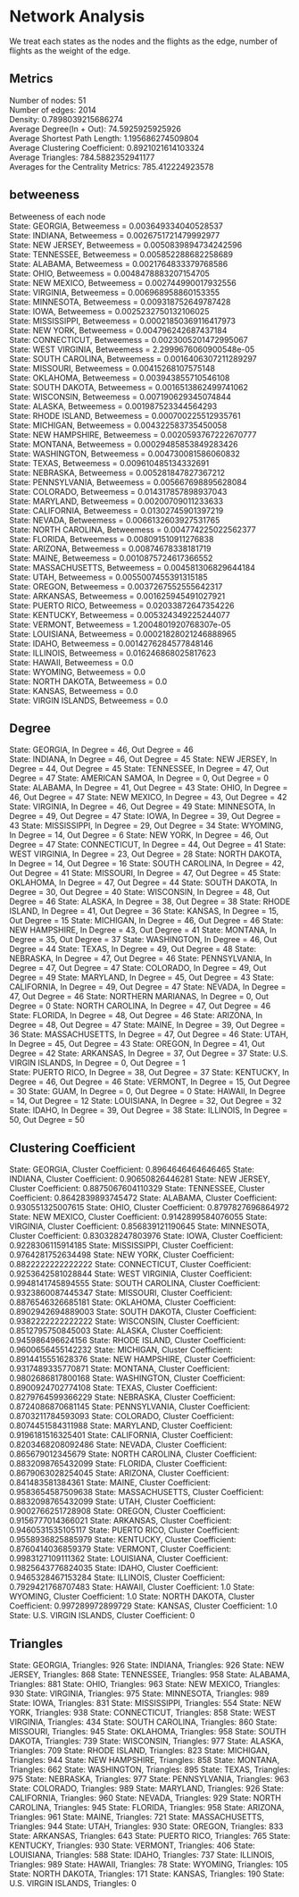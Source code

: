 # Network Analysis
We treat each states as the nodes and the flights as the edge, number of flights as the weight of the edge.
## Metrics 
Number of nodes:  51  
Number of edges:  2014  
Density:  0.7898039215686274   
Average Degree(In + Out):  74.5925925925926  
Average Shortest Path Length:  1.195686274509804  
Average Clustering Coefficient:  0.8921021614103324  
Average Triangles:  784.5882352941177  
Averages for the Centrality Metrics:  785.412224923578  
## betweeness
Betweeness of each node  
State: GEORGIA,         Betweemess = 0.003649334040528537  
State: INDIANA,         Betweemess = 0.0026751721479992977  
State: NEW JERSEY,      Betweemess = 0.0050839894734242596  
State: TENNESSEE,       Betweemess = 0.005852288682258689  
State: ALABAMA,         Betweemess = 0.0021764833379768586  
State: OHIO,            Betweemess = 0.0048478883207154705  
State: NEW MEXICO,      Betweemess = 0.002744990017932556  
State: VIRGINIA,        Betweemess = 0.006968958860153355  
State: MINNESOTA,       Betweemess = 0.009318752649787428  
State: IOWA,            Betweemess = 0.0025232750132106025    
State: MISSISSIPPI,     Betweemess = 0.00021850369116417973    
State: NEW YORK,        Betweemess = 0.004796242687437184    
State: CONNECTICUT,     Betweemess = 0.0023005201472995067    
State: WEST VIRGINIA,   Betweemess = 2.2999676060900548e-05    
State: SOUTH CAROLINA,  Betweemess = 0.0016406307211289297    
State: MISSOURI,        Betweemess = 0.00415268107575148    
State: OKLAHOMA,        Betweemess = 0.003943855710546108    
State: SOUTH DAKOTA,    Betweemess = 0.0016513862499741062    
State: WISCONSIN,       Betweemess = 0.007190629345074844    
State: ALASKA,          Betweemess = 0.001987523344564293    
State: RHODE ISLAND,    Betweemess = 0.000700225512935761    
State: MICHIGAN,        Betweemess = 0.004322583735450058    
State: NEW HAMPSHIRE,   Betweemess = 0.0020593767222670777    
State: MONTANA,         Betweemess = 0.00029485853849283426    
State: WASHINGTON,      Betweemess = 0.004730081586060832  
State: TEXAS,           Betweemess = 0.009610485134332691  
State: NEBRASKA,        Betweemess = 0.005281847827367212  
State: PENNSYLVANIA,    Betweemess = 0.005667698895628084  
State: COLORADO,        Betweemess = 0.014317857898937043  
State: MARYLAND,        Betweemess = 0.00200709011233633  
State: CALIFORNIA,      Betweemess = 0.01302745901397219  
State: NEVADA,          Betweemess = 0.0066132603927531765  
State: NORTH CAROLINA,  Betweemess = 0.004774225022562377  
State: FLORIDA,         Betweemess = 0.008091510911276838  
State: ARIZONA,         Betweemess = 0.00874678338181719  
State: MAINE,           Betweemess = 0.0010875724617366552  
State: MASSACHUSETTS,   Betweemess = 0.004581306829644184  
State: UTAH,            Betweemess = 0.0055007455391315185  
State: OREGON,          Betweemess = 0.0037267552555642317  
State: ARKANSAS,        Betweemess = 0.001625945491027921  
State: PUERTO RICO,     Betweemess = 0.02033872647354226  
State: KENTUCKY,        Betweemess = 0.005324349225244077  
State: VERMONT,         Betweemess = 1.2004801920768307e-05  
State: LOUISIANA,       Betweemess = 0.00021828021246888965  
State: IDAHO,           Betweemess = 0.0014276284577848146  
State: ILLINOIS,        Betweemess = 0.016246868025817623  
State: HAWAII,          Betweemess = 0.0  
State: WYOMING,         Betweemess = 0.0  
State: NORTH DAKOTA,    Betweemess = 0.0  
State: KANSAS,          Betweemess = 0.0  
State: VIRGIN ISLANDS,  Betweemess = 0.0  
## Degree  
State: GEORGIA, In Degree = 46, Out Degree = 46  
State: INDIANA, In Degree = 46, Out Degree = 45
State: NEW JERSEY, In Degree = 44, Out Degree = 45
State: TENNESSEE, In Degree = 47, Out Degree = 47
State: AMERICAN SAMOA, In Degree = 0, Out Degree = 0
State: ALABAMA, In Degree = 41, Out Degree = 43
State: OHIO, In Degree = 46, Out Degree = 47
State: NEW MEXICO, In Degree = 43, Out Degree = 42
State: VIRGINIA, In Degree = 46, Out Degree = 49
State: MINNESOTA, In Degree = 49, Out Degree = 47
State: IOWA, In Degree = 39, Out Degree = 43
State: MISSISSIPPI, In Degree = 29, Out Degree = 34
State: WYOMING, In Degree = 14, Out Degree = 6
State: NEW YORK, In Degree = 46, Out Degree = 47
State: CONNECTICUT, In Degree = 44, Out Degree = 41
State: WEST VIRGINIA, In Degree = 23, Out Degree = 28
State: NORTH DAKOTA, In Degree = 14, Out Degree = 16
State: SOUTH CAROLINA, In Degree = 42, Out Degree = 41
State: MISSOURI, In Degree = 47, Out Degree = 45
State: OKLAHOMA, In Degree = 47, Out Degree = 44
State: SOUTH DAKOTA, In Degree = 30, Out Degree = 40
State: WISCONSIN, In Degree = 48, Out Degree = 46
State: ALASKA, In Degree = 38, Out Degree = 38
State: RHODE ISLAND, In Degree = 41, Out Degree = 36
State: KANSAS, In Degree = 15, Out Degree = 15
State: MICHIGAN, In Degree = 46, Out Degree = 46
State: NEW HAMPSHIRE, In Degree = 43, Out Degree = 41
State: MONTANA, In Degree = 35, Out Degree = 37
State: WASHINGTON, In Degree = 46, Out Degree = 44
State: TEXAS, In Degree = 49, Out Degree = 48
State: NEBRASKA, In Degree = 47, Out Degree = 46
State: PENNSYLVANIA, In Degree = 47, Out Degree = 47
State: COLORADO, In Degree = 49, Out Degree = 49
State: MARYLAND, In Degree = 45, Out Degree = 43
State: CALIFORNIA, In Degree = 49, Out Degree = 47
State: NEVADA, In Degree = 47, Out Degree = 46
State: NORTHERN MARIANAS, In Degree = 0, Out Degree = 0
State: NORTH CAROLINA, In Degree = 47, Out Degree = 46
State: FLORIDA, In Degree = 48, Out Degree = 46
State: ARIZONA, In Degree = 48, Out Degree = 47
State: MAINE, In Degree = 39, Out Degree = 36
State: MASSACHUSETTS, In Degree = 47, Out Degree = 46
State: UTAH, In Degree = 45, Out Degree = 43
State: OREGON, In Degree = 41, Out Degree = 42
State: ARKANSAS, In Degree = 37, Out Degree = 37
State: U.S. VIRGIN ISLANDS, In Degree = 0, Out Degree = 1  
State: PUERTO RICO, In Degree = 38, Out Degree = 37
State: KENTUCKY, In Degree = 46, Out Degree = 46
State: VERMONT, In Degree = 15, Out Degree = 30
State: GUAM, In Degree = 0, Out Degree = 0
State: HAWAII, In Degree = 14, Out Degree = 12
State: LOUISIANA, In Degree = 32, Out Degree = 32
State: IDAHO, In Degree = 39, Out Degree = 38
State: ILLINOIS, In Degree = 50, Out Degree = 50
## Clustering Coefficient
State: GEORGIA,                 Cluster Coefficient: 0.8964646464646465
State: INDIANA,                 Cluster Coefficient: 0.90650826446281
State: NEW JERSEY,              Cluster Coefficient: 0.8875067604110329
State: TENNESSEE,               Cluster Coefficient: 0.8642839893745472
State: ALABAMA,                 Cluster Coefficient: 0.930551325007615
State: OHIO,                    Cluster Coefficient: 0.8797827696864972
State: NEW MEXICO,              Cluster Coefficient: 0.9142899584076055
State: VIRGINIA,                Cluster Coefficient: 0.856839121190645
State: MINNESOTA,               Cluster Coefficient: 0.830328247803976
State: IOWA,                    Cluster Coefficient: 0.9228306115914185
State: MISSISSIPPI,             Cluster Coefficient: 0.9764281752634498
State: NEW YORK,                Cluster Coefficient: 0.8822222222222222
State: CONNECTICUT,             Cluster Coefficient: 0.9253642581028844
State: WEST VIRGINIA,           Cluster Coefficient: 0.9948141745894555
State: SOUTH CAROLINA,          Cluster Coefficient: 0.9323860087445347
State: MISSOURI,                Cluster Coefficient: 0.8876546326685181
State: OKLAHOMA,                Cluster Coefficient: 0.8902942694889003
State: SOUTH DAKOTA,            Cluster Coefficient: 0.9382222222222222
State: WISCONSIN,               Cluster Coefficient: 0.8512795750845003
State: ALASKA,                  Cluster Coefficient: 0.945986496624156
State: RHODE ISLAND,            Cluster Coefficient: 0.9600656455142232
State: MICHIGAN,                Cluster Coefficient: 0.8914415551628376
State: NEW HAMPSHIRE,           Cluster Coefficient: 0.9317489335770871
State: MONTANA,                 Cluster Coefficient: 0.9802686817800168
State: WASHINGTON,              Cluster Coefficient: 0.8900924702774108
State: TEXAS,                   Cluster Coefficient: 0.8279764599366229
State: NEBRASKA,                Cluster Coefficient: 0.8724086870681145
State: PENNSYLVANIA,            Cluster Coefficient: 0.8703211784593093
State: COLORADO,                Cluster Coefficient: 0.8074451584311988
State: MARYLAND,                Cluster Coefficient: 0.9196181516325401
State: CALIFORNIA,              Cluster Coefficient: 0.8203468208092486
State: NEVADA,                  Cluster Coefficient: 0.865679012345679
State: NORTH CAROLINA,          Cluster Coefficient: 0.8832098765432099
State: FLORIDA,                 Cluster Coefficient: 0.8679063028254045
State: ARIZONA,                 Cluster Coefficient: 0.841483581384361
State: MAINE,                   Cluster Coefficient: 0.9583654587509638
State: MASSACHUSETTS,           Cluster Coefficient: 0.8832098765432099
State: UTAH,                    Cluster Coefficient: 0.9002766251728908
State: OREGON,                  Cluster Coefficient: 0.9156777014366021
State: ARKANSAS,                Cluster Coefficient: 0.9460531535105117
State: PUERTO RICO,             Cluster Coefficient: 0.9558936825885979
State: KENTUCKY,                Cluster Coefficient: 0.8760414036859379
State: VERMONT,                 Cluster Coefficient: 0.9983127109111362
State: LOUISIANA,               Cluster Coefficient: 0.9825643776824035
State: IDAHO,                   Cluster Coefficient: 0.9465328467153284
State: ILLINOIS,                Cluster Coefficient: 0.7929421768707483
State: HAWAII,                  Cluster Coefficient: 1.0
State: WYOMING,                 Cluster Coefficient: 1.0
State: NORTH DAKOTA, Cluster    Coefficient: 0.997289972899729
State: KANSAS,                  Cluster Coefficient: 1.0
State: U.S. VIRGIN ISLANDS,     Cluster Coefficient: 0
## Triangles
State: GEORGIA, Triangles: 926
State: INDIANA, Triangles: 926
State: NEW JERSEY, Triangles: 868
State: TENNESSEE, Triangles: 958
State: ALABAMA, Triangles: 881
State: OHIO, Triangles: 963
State: NEW MEXICO, Triangles: 930
State: VIRGINIA, Triangles: 975
State: MINNESOTA, Triangles: 989
State: IOWA, Triangles: 831
State: MISSISSIPPI, Triangles: 554
State: NEW YORK, Triangles: 938
State: CONNECTICUT, Triangles: 858
State: WEST VIRGINIA, Triangles: 434
State: SOUTH CAROLINA, Triangles: 860
State: MISSOURI, Triangles: 945
State: OKLAHOMA, Triangles: 958
State: SOUTH DAKOTA, Triangles: 739
State: WISCONSIN, Triangles: 977
State: ALASKA, Triangles: 709
State: RHODE ISLAND, Triangles: 823
State: MICHIGAN, Triangles: 944
State: NEW HAMPSHIRE, Triangles: 858
State: MONTANA, Triangles: 662
State: WASHINGTON, Triangles: 895
State: TEXAS, Triangles: 975
State: NEBRASKA, Triangles: 977
State: PENNSYLVANIA, Triangles: 963
State: COLORADO, Triangles: 989
State: MARYLAND, Triangles: 926
State: CALIFORNIA, Triangles: 960
State: NEVADA, Triangles: 929
State: NORTH CAROLINA, Triangles: 945
State: FLORIDA, Triangles: 958
State: ARIZONA, Triangles: 961
State: MAINE, Triangles: 721
State: MASSACHUSETTS, Triangles: 944
State: UTAH, Triangles: 930
State: OREGON, Triangles: 833
State: ARKANSAS, Triangles: 643
State: PUERTO RICO, Triangles: 765
State: KENTUCKY, Triangles: 930
State: VERMONT, Triangles: 406
State: LOUISIANA, Triangles: 588
State: IDAHO, Triangles: 737
State: ILLINOIS, Triangles: 989
State: HAWAII, Triangles: 78
State: WYOMING, Triangles: 105
State: NORTH DAKOTA, Triangles: 171
State: KANSAS, Triangles: 190
State: U.S. VIRGIN ISLANDS, Triangles: 0
